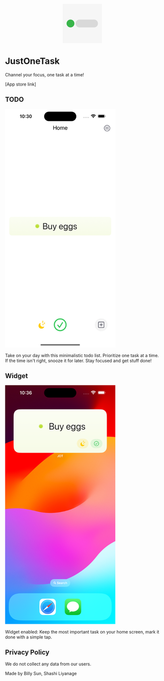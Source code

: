 <p align="center">
  <img alt="Just One Task App Icon" src="JOT-App-Icon.png" width=128>
</p>

# JustOneTask

Channel your focus, one task at a time!

[App store link]

## TODO

<img alt="Screenshot of app" src="JOT-0.1.2-screenshot.png" width=360>

Take on your day with this minimalistic todo list. Prioritize one task at a time. If the time isn't right, snooze it for later. Stay focused and get stuff done!

## Widget

<img alt="Screenshot of widget" src="JOT-0.1.2-widget.png" width=360>

Widget enabled: Keep the most important task on your home screen, mark it done with a simple tap.

## Privacy Policy

We do not collect any data from our users.

Made by Billy Sun, Shashi Liyanage
